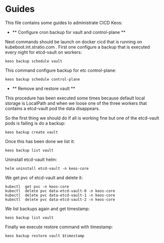 # Guides

This file contains some guides to administrate CICD Keos: 

- ** Configure cron backup for vault and control-plane **

Next commands should be launch on docker cicd that is running on kubeboot.int.stratio.com . First one configure a backup that is executed every night for etcd-vault on workers:

```
keos backup schedule vault
```
This command configure backup for etc control-plane:

```
keos backup schedule control-plane
```

- ** Remove and restore vault **

This procedure has been executed some times because default local storage is LocalPath and when we loose one of the three workers that contains a etcd-vault pod the data disappears.

So the first thing we should do if all is working fine but one of the etcd-vault pods is failing is do a backup:
```
keos backup create vault 
```
Once this has been done we list it:
```
keos backup list vault
```
Uninstall etcd-vault helm:
```
helm uninstall etcd-vault -n keos-core
```
We get pvc of etcd-vault and delete it:
```
kubectl  get pvc -n keos-core
kubectl  delete pvc data-etcd-vault-0 -n keos-core
kubectl  delete pvc data-etcd-vault-1 -n keos-core
kubectl  delete pvc data-etcd-vault-2 -n keos-core
```
We list backups again and get timestamp:
```
keos backup list vault
```
Finally we execute restore command with timestamp:
```
keos backup restore vault $timestamp
```